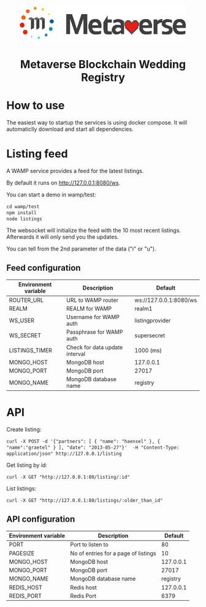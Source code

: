<p align="center">
  <a href="https://www.mvs.org/">
    <img src="images/logo.png" alt="Metaverse">
  </a>
  <h1 align="center">Metaverse Blockchain Wedding Registry</h1>
</p>

# How to use
The easiest way to startup the services is using docker compose. It will automaticlly download and start all dependencies.

# Listing feed
A WAMP service provides a feed for the latest listings.

By default it runs on http://127.0.0.1:8080/ws.

You can start a demo in wamp/test:
```
cd wamp/test
npm install
node listings
```

The websocket will initialize the feed with the 10 most recent listings. Afterwards it will only send you the updates.

You can tell from the 2nd parameter of the data ("i" or "u").

## Feed configuration

| Environment variable | Description                    | Default                |
| ---                  | ---                            | ---                    |
| ROUTER_URL           | URL to WAMP router             | ws://127.0.0.1:8080/ws |
| REALM                | REALM for WAMP                 | realm1                 |
| WS_USER              | Username for WAMP auth         | listingprovider        |
| WS_SECRET            | Passphrase for WAMP auth       | supersecret            |
| LISTINGS_TIMER       | Check for data update interval | 1000 (ms)              |
| MONGO_HOST           | MongoDB host                   | 127.0.0.1              |
| MONGO_PORT           | MongoDB port                   | 27017                  |
| MONGO_NAME           | MongoDB database name          | registry                  |

# API
Create listing:
```
curl -X POST -d '{"partners": [ { "name": "haensel" }, { "name":"graetel" } ], "date": "2013-05-27"}'  -H "Content-Type: application/json" http://127.0.0.1/listing
```
Get listing by id:
```
curl -X GET "http://127.0.0.1:80/listing/:id"
```
List listings:
```
curl -X GET "http://127.0.0.1:80/listings/:older_than_id"
```

## API configuration

| Environment variable | Description                          |   Default |
| ---                  | ---                                  |       --- |
| PORT                 | Port to listen to                    |        80 |
| PAGESIZE             | No of entries for a page of listings |        10 |
| MONGO_HOST           | MongoDB host                         | 127.0.0.1 |
| MONGO_PORT           | MongoDB port                         |     27017 |
| MONGO_NAME           | MongoDB database name                |  registry |
| REDIS_HOST           | Redis host                           | 127.0.0.1 |
| REDIS_PORT           | Redis Port                           |      6379 |
